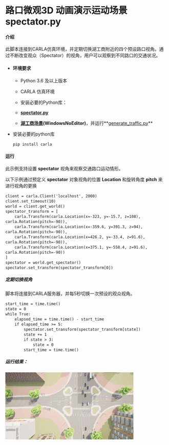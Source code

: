 # 路口微观3D 动画演示运动场景spectator.py

#### **介绍**

此脚本连接到CARLA仿真环境，并定期切换湖工商附近的四个预设路口视角。通过不断改变观众（Spectator）的视角，用户可以观察到不同路口的交通状况。

- #### **环境要求**

  - Python 3.6 及以上版本

  - CARLA 仿真环境

  - 安装必要的Python库：

  - **[spectator.py](../../src/course/spectator/spectator.py)**

  - [**湖工商场景**](https://pan.baidu.com/s/15T1hGoWJ70tVmsTX7-zcSw?pwd=hutb )**(WindowsNoEditor)**，并运行**[generate_traffic.py](../../src/examples/generate_traffic.py)**

- 安装必要的python库

  ```
  pip install carla
  ```

#### **运行**

此示例支持设置  **spectator**  视角来观察交通路口运动情形。

以下示例通过预定义 **spectator** 对象视角的位置 **Location** 和旋转角度 **pitch** 来进行视角的更换

```
client = carla.Client('localhost', 2000)
client.set_timeout(10)
world = client.get_world()
spectator_transform = [
    carla.Transform(carla.Location(x=-323, y=-15.7, z=108), carla.Rotation(pitch=-90)),
    carla.Transform(carla.Location(x=-359.6, y=391.3, z=94), carla.Rotation(pitch=-90)),
    carla.Transform(carla.Location(x=426.2, y=-33.4, z=91.6), carla.Rotation(pitch=-90)),
    carla.Transform(carla.Location(x=375.1, y=-558.4, z=91.6), carla.Rotation(pitch=-90))
]
spectator = world.get_spectator()
spectator.set_transform(spectator_transform[0])
```

##### 定期切换视角

脚本将连接到CARLA服务器，并每5秒切换一次预设的观众视角。

```
start_time = time.time()
state = 0
while True:
    elapsed_time = time.time() - start_time
    if elapsed_time >= 5:
        spectator.set_transform(spectator_transform[state])
        state += 1
        if state > 3:
            state = 0
        start_time = time.time()
```

##### 运行结果：

![](../img/traffic_course_img/1.gif)











